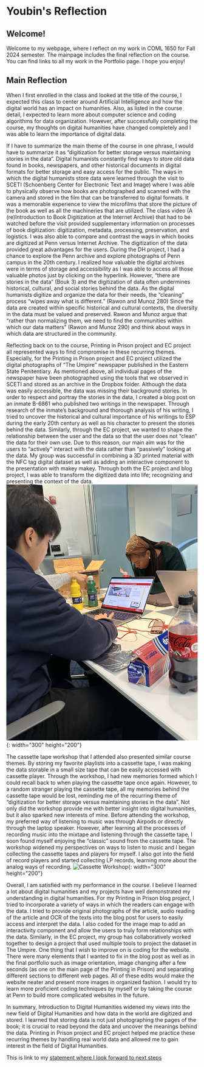 # Youbin's Reflection
## Welcome!

Welcome to my webpage, where I reflect on my work in COML 1650 for Fall 2024 semester. The mainpage includes the final reflection on the course. You can find links to all my work in the Portfolio page. I hope you enjoy!

## Main Reflection
When I first enrolled in the class and looked at the title of the course, I expected this class to center around Artificial Intelligence and how the digital world has an impact on humanities. Also, as listed in the course detail, I expected to learn more about computer science and coding algorithms for data organization. However, after successfully completing the course, my thoughts on digital humanities have changed completely and I was able to learn the importance of digital data.

If I have to summarize the main theme of the course in one phrase, I would have to summarize it as “digitization for better storage versus maintaining stories in the data”. Digital humanists constantly find ways to store old data found in books, newspapers, and other historical documents in digital formats for better storage and easy access for the public. The ways in which the digital humanists store data were learned through the visit to SCETI (Schoenberg Center for Electronic Text and Image) where I was able to physically observe how books are photographed and scanned with the camera and stored in the film that can be transferred to digital formats. It was a memorable experience to view the microfilms that store the picture of the book as well as all the machineries that are utilized. The class video (A (re)Introduction to Book Digitization at the Internet Archive) that had to be watched before the visit provided supplementary information on processes of book digitization: digitization, metadata, processing, preservation, and logistics. I was also able to compare and contrast the ways in which books are digitized at Penn versus Internet Archive. The digitization of the data provided great advantages for the users. During the DH project, I had a chance to explore the Penn archive and explore photographs of Penn campus in the 20th century. I realized how valuable the digital archives were in terms of storage and accessibility as I was able to access all those valuable photos just by clicking on the hyperlink. However, “there are stories in the data” (Bouk 3) and the digitization of data often undermines historical, cultural, and social stories behind the data. As the digital humanists digitize and organize the data for their needs, the “cleaning” process “wipes away what is different.” (Rawon and Munoz 280) Since the data are created within specific historical and cultural contexts, the diversity in the data must be valued and preserved. Rawon and Munoz argue that “rather than normalizing them, we need to find the communities within which our data matters” (Rawon and Munoz 290) and think about ways in which data are structured in the community.

Reflecting back on to the course, Printing in Prison project and EC project all represented ways to find compromise in these recurring themes. Especially, for the Printing in Prison project and EC project utilized the digital photographs of “The Umpire” newspaper published in the Eastern State Penitentiary. As mentioned above, all individual pages of the newspaper have been photographed using the tools that we observed in SCETI and stored as an archive in the Dropbox folder. Although the data was easily accessible, the data was missing their background stories. In order to respect and portray the stories in the data, I created a blog post on an inmate B-6861 who published two writings in the newspaper. Through research of the inmate’s background and thorough analysis of his writing, I tried to uncover the historical and cultural importance of his writings to ESP during the early 20th century as well as his character to present the stories behind the data. Similarly, through the EC project, we wanted to shape the relationship between the user and the data so that the user does not “clean” the data for their own use. Due to this reason, our main aim was for the users to “actively” interact with the data rather than “passively” looking at the data. My group was successful in combining a 3D printed material with the NFC tag digital dataset as well as adding an interactive component to the presentation with makey makey. Through both the EC project and blog project, I was able to transform the digitized data into life; recognizing and presenting the context of the data.
![EC Project Image](/ECProject.jpg){: width="300" height="200"}

The cassette tape workshop that I attended also presented similar course themes. By storing my favorite playlists into a cassette tape, I was making the data storable in a small size tape that can be easily accessed with cassette player. Through the workshop, I had new memories formed which I could recall back to when playing the cassette tape once again. However, to a random stranger playing the cassette tape, all my memories behind the cassette tape would be lost, reminding me of the recurring theme of “digitization for better storage versus maintaining stories in the data”. Not only did the workshop provide me with better insight into digital humanities, but it also sparked new interests of mine. Before attending the workshop, my preferred way of listening to music was through Airpods or directly through the laptop speaker. However, after learning all the processes of recording music into the mixtape and listening through the cassette tape, I soon found myself enjoying the “classic” sound from the cassette tape. The workshop widened my perspectives on ways to listen to music and I began collecting the cassette tapes and players for myself. I also got into the field of record players and started collecting LP records, learning more about the analog ways of recording. 
![Cassette Workshop](/cassette.png){: width="300" height="200"}

Overall, I am satisfied with my performance in the course. I believe I learned a lot about digital humanities and my projects have well demonstrated my understanding in digital humanities. For my Printing in Prison blog project, I tried to incorporate a variety of ways in which the readers can engage with the data. I tried to provide original photographs of the article, audio reading of the article and OCR of the texts into the blog post for users to easily access and interpret the data. I also coded for the image map to add an interactivity component and allow the users to truly form relationships with the data. Similarly, in the EC project, my group has collaboratively worked together to design a project that used multiple tools to project the dataset in The Umpire. One thing that I wish to improve on is coding for the website. There were many elements that I wanted to fix in the blog post as well as in the final portfolio such as image orientation, image changing after a few seconds (as one on the main page of the Printing in Prison) and separating different sections to different web pages. All of these edits would make the website neater and present more images in organized fashion. I would try to learn more proficient coding techniques by myself or by taking the course at Penn to build more complicated websites in the future.

In summary, Introduction to Digital Humanities widened my views into the new field of Digital Humanities and how data in the world are digitized and stored. I learned that storing data is not just photographing the pages of the book; it is crucial to read beyond the data and uncover the meanings behind the data. Printing in Prison project and EC project helped me practice these recurring themes by handling real world data and allowed me to gain interest in the field of Digital Humanities.

This is link to my [statement where I look forward to next steps](lookingforward.html)

